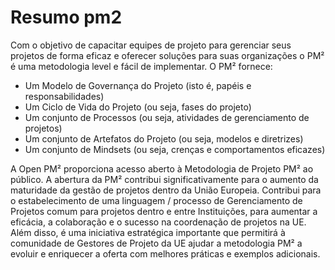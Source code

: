 Resumo pm2
==========

Com o objetivo de capacitar equipes de projeto para gerenciar seus projetos de forma eficaz e oferecer soluções para suas organizações o PM² é uma metodologia level e fácil de implementar. O PM² fornece:

- Um Modelo de Governança do Projeto (isto é, papéis e responsabilidades)
- Um Ciclo de Vida do Projeto (ou seja, fases do projeto)
- Um conjunto de Processos (ou seja, atividades de gerenciamento de projetos)
- Um conjunto de Artefatos do Projeto (ou seja, modelos e diretrizes)
- Um conjunto de Mindsets (ou seja, crenças e comportamentos eficazes)


A Open PM² proporciona acesso aberto à Metodologia de Projeto PM² ao público. A abertura da PM² contribui significativamente para o aumento da maturidade da gestão de projetos dentro da União Europeia. Contribui para o estabelecimento de uma linguagem / processo de Gerenciamento de Projetos comum para projetos dentro e entre Instituições, para aumentar a eficácia, a colaboração e o sucesso na coordenação de projetos na UE. Além disso, é uma iniciativa estratégica importante que permitirá à comunidade de Gestores de Projeto da UE ajudar a metodologia PM² a evoluir e enriquecer a oferta com melhores práticas e exemplos adicionais.

